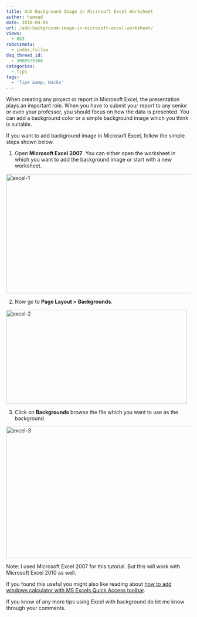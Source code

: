 ```yaml
---
title: Add Background Image in Microsoft Excel Worksheet
author: hammad
date: 2010-04-06
url: /add-background-image-in-microsoft-excel-worksheet/
views:
  - 653
robotsmeta:
  - index,follow
dsq_thread_id:
  - 3000979368
categories:
  - Tips
tags:
  - 'Tips &amp; Hacks'
---
```

When creating any project or report in Microsoft Excel, the presentation plays an important role. When you have to submit your report to any senior or even your professor, you should focus on how the data is presented. You can add a background color or a simple background image which you think is suitable.

<!--more-->

If you want to add background image in Microsoft Excel, follow the simple steps shown below.

1. Open **Microsoft Excel 2007**. You can either open the worksheet in which you want to add the background image or start with a new worksheet.

<img class="wp-image-51990" style="float: none;margin-left: auto;margin-right: auto;border: 0px" src="http://cdn.devilsworkshop.org/files/2010/04/excel1.png" border="0" alt="excel-1" width="590" height="325" />

2. Now go to **Page Layout > Backgrounds**.

<img style="float: none;margin-left: auto;margin-right: auto;border: 0px" src="http://cdn.devilsworkshop.org/files/2010/04/excel2.png" border="0" alt="excel-2" width="493" height="256" />

3. Click on **Backgrounds** browse the file which you want to use as the background.

[<img style="float: none;margin-left: auto;margin-right: auto;border: 0px" src="http://cdn.devilsworkshop.org/files/2010/04/excel3_thumb.png" border="0" alt="excel-3" width="582" height="358" />][1]

Note: I used Microsoft Excel 2007 for this tutorial. But this will work with Microsoft Excel 2010 as well.

If you found this useful you might also like reading about [how to add windows calculator with MS Excels Quick Access toolbar][2].

If you know of any more tips using Excel with background do let me know through your comments.

 [1]: http://cdn.devilsworkshop.org/files/2010/04/excel3.png
 [2]: http://devilsworkshop.org/how-to-add-windows-calculator-in-microsoft-excel-quick-access-toolbar/
